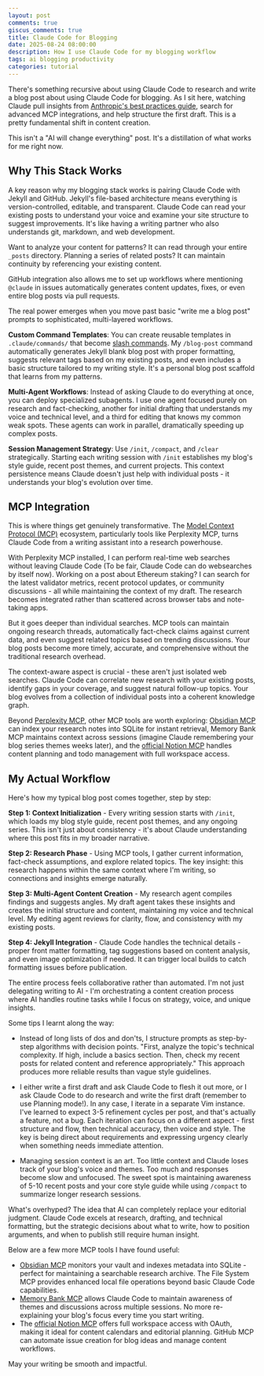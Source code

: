 ```yaml
---
layout: post
comments: true
giscus_comments: true
title: Claude Code for Blogging
date: 2025-08-24 08:00:00
description: How I use Claude Code for my blogging workflow
tags: ai blogging productivity
categories: tutorial
---
```


There's something recursive about using Claude Code to research and write a blog post about using Claude Code for blogging. As I sit here, watching Claude pull insights from [Anthropic's best practices guide](https://www.anthropic.com/engineering/claude-code-best-practices), search for advanced MCP integrations, and help structure the first draft. This is a pretty fundamental shift in content creation.

This isn't a "AI will change everything" post. It's a distillation of what works for me right now.

## Why This Stack Works

A key reason why my blogging stack works is pairing Claude Code with Jekyll and GitHub. Jekyll's file-based architecture means everything is version-controlled, editable, and transparent. Claude Code can read your existing posts to understand your voice and examine your site structure to suggest improvements. It's like having a writing partner who also understands git, markdown, and web development.

Want to analyze your content for patterns? It can read through your entire `_posts` directory. Planning a series of related posts? It can maintain continuity by referencing your existing content.

GitHub integration also allows me to set up workflows where mentioning `@claude` in issues automatically generates content updates, fixes, or even entire blog posts via pull requests.

The real power emerges when you move past basic "write me a blog post" prompts to sophisticated, multi-layered workflows.

**Custom Command Templates**: You can create reusable templates in `.claude/commands/` that become [slash commands](https://docs.anthropic.com/en/docs/claude-code/slash-commands). My `/blog-post` command automatically generates Jekyll blank blog post with proper formatting, suggests relevant tags based on my existing posts, and even includes a basic structure tailored to my writing style. It's a personal blog post scaffold that learns from my patterns.

**Multi-Agent Workflows**: Instead of asking Claude to do everything at once, you can deploy specialized subagents. I use one agent focused purely on research and fact-checking, another for initial drafting that understands my voice and technical level, and a third for editing that knows my common weak spots. These agents can work in parallel, dramatically speeding up complex posts.

**Session Management Strategy**: Use `/init`, `/compact`, and `/clear` strategically. Starting each writing session with `/init` establishes my blog's style guide, recent post themes, and current projects. This context persistence means Claude doesn't just help with individual posts - it understands your blog's evolution over time.

## MCP Integration

This is where things get genuinely transformative. The [Model Context Protocol (MCP)](https://www.anthropic.com/news/model-context-protocol) ecosystem, particularly tools like Perplexity MCP, turns Claude Code from a writing assistant into a research powerhouse.

With Perplexity MCP installed, I can perform real-time web searches without leaving Claude Code (To be fair, Claude Code can do websearches by itself now). Working on a post about Ethereum staking? I can search for the latest validator metrics, recent protocol updates, or community discussions - all while maintaining the context of my draft. The research becomes integrated rather than scattered across browser tabs and note-taking apps.

But it goes deeper than individual searches. MCP tools can maintain ongoing research threads, automatically fact-check claims against current data, and even suggest related topics based on trending discussions. Your blog posts become more timely, accurate, and comprehensive without the traditional research overhead.

The context-aware aspect is crucial - these aren't just isolated web searches. Claude Code can correlate new research with your existing posts, identify gaps in your coverage, and suggest natural follow-up topics. Your blog evolves from a collection of individual posts into a coherent knowledge graph.

Beyond [Perplexity MCP](https://github.com/jsonallen/perplexity-mcp), other MCP tools are worth exploring: [Obsidian MCP](https://github.com/MarkusPfundstein/mcp-obsidian) can index your research notes into SQLite for instant retrieval, Memory Bank MCP maintains context across sessions (imagine Claude remembering your blog series themes weeks later), and the [official Notion MCP](https://github.com/makenotion/notion-mcp-server) handles content planning and todo management with full workspace access.

## My Actual Workflow

Here's how my typical blog post comes together, step by step:

**Step 1: Context Initialization** - Every writing session starts with `/init`, which loads my blog style guide, recent post themes, and any ongoing series. This isn't just about consistency - it's about Claude understanding where this post fits in my broader narrative.

**Step 2: Research Phase** - Using MCP tools, I gather current information, fact-check assumptions, and explore related topics. The key insight: this research happens within the same context where I'm writing, so connections and insights emerge naturally.

**Step 3: Multi-Agent Content Creation** - My research agent compiles findings and suggests angles. My draft agent takes these insights and creates the initial structure and content, maintaining my voice and technical level. My editing agent reviews for clarity, flow, and consistency with my existing posts.

**Step 4: Jekyll Integration** - Claude Code handles the technical details - proper front matter formatting, tag suggestions based on content analysis, and even image optimization if needed. It can trigger local builds to catch formatting issues before publication.

The entire process feels collaborative rather than automated. I'm not just delegating writing to AI - I'm orchestrating a content creation process where AI handles routine tasks while I focus on strategy, voice, and unique insights.

Some tips I learnt along the way:

- Instead of long lists of dos and don'ts, I structure prompts as step-by-step algorithms with decision points. "First, analyze the topic's technical complexity. If high, include a basics section. Then, check my recent posts for related content and reference appropriately." This approach produces more reliable results than vague style guidelines.

- I either write a first draft and ask Claude Code to flesh it out more, or I ask Claude Code to do research and write the first draft (remember to use Planning mode!). In any case, I iterate in a separate Vim instance. I've learned to expect 3-5 refinement cycles per post, and that's actually a feature, not a bug. Each iteration can focus on a different aspect - first structure and flow, then technical accuracy, then voice and style. The key is being direct about requirements and expressing urgency clearly when something needs immediate attention.

- Managing session context is an art. Too little context and Claude loses track of your blog's voice and themes. Too much and responses become slow and unfocused. The sweet spot is maintaining awareness of 5-10 recent posts and your core style guide while using `/compact` to summarize longer research sessions.

What's overhyped? The idea that AI can completely replace your editorial judgment. Claude Code excels at research, drafting, and technical formatting, but the strategic decisions about what to write, how to position arguments, and when to publish still require human insight.

Below are a few more MCP tools I have found useful:

- [Obsidian MCP](https://github.com/MarkusPfundstein/mcp-obsidian) monitors your vault and indexes metadata into SQLite - perfect for maintaining a searchable research archive. The File System MCP provides enhanced local file operations beyond basic Claude Code capabilities.
- [Memory Bank MCP](https://github.com/alioshr/memory-bank-mcp) allows Claude Code to maintain awareness of themes and discussions across multiple sessions. No more re-explaining your blog's focus every time you start writing.
- The [official Notion MCP](https://developers.notion.com/docs/mcp) offers full workspace access with OAuth, making it ideal for content calendars and editorial planning. GitHub MCP can automate issue creation for blog ideas and manage content workflows.

May your writing be smooth and impactful.

